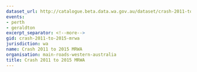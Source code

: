 ```yaml
---
dataset_url: http://catalogue.beta.data.wa.gov.au/dataset/crash-2011-to-2015-mrwa
events:
- perth
- geraldton
excerpt_separator: <!--more-->
gid: crash-2011-to-2015-mrwa
jurisdiction: wa
name: Crash 2011 to 2015 MRWA
organisation: main-roads-western-australia
title: Crash 2011 to 2015 MRWA
---
```


